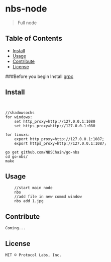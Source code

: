 # nbs-node

> Full node

## Table of Contents

- [Install](#install)
- [Usage](#usage)
- [Contribute](#contribute)
- [License](#license)


###Before you begin
Install [grpc](https://grpc.io/docs/quickstart/go.html)    

## Install
```


//shadowsocks
for windows:
	set http_proxy=http://127.0.0.1:1080
	set https_proxy=http://127.0.0.1:080
	
for linuxs:
	export http_proxy=http://127.0.0.1:1087;
	export https_proxy=http://127.0.0.1:1087;

go get github.com/NBSChain/go-nbs
cd go-nbs/
make
```

## Usage
```
    //start main node
    nbs
    //add file in new commd window
    nbs add 1.jpg
```
## Contribute
    Coming...
## License
    MIT © Protocol Labs, Inc.